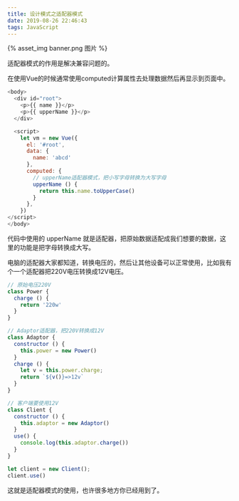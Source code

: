 ```yaml
---
title: 设计模式之适配器模式
date: 2019-08-26 22:46:43
tags: JavaScript
---
```

{% asset_img banner.png 图片 %}

适配器模式的作用是解决兼容问题的。

<!-- more -->

在使用Vue的时候通常使用computed计算属性去处理数据然后再显示到页面中。

```js
<body>
  <div id="root">
    <p>{{ name }}</p>
    <p>{{ upperName }}</p>
  </div>

  <script>
    let vm = new Vue({
      el: '#root',
      data: {
        name: 'abcd'
      },
      computed: {
        // upperName适配器模式，把小写字母转换为大写字母
        upperName () {
          return this.name.toUpperCase()
        }
      },
    })
</script>
</body>
```

代码中使用的 upperName 就是适配器，把原始数据适配成我们想要的数据，这里的功能是把字母转换成大写。



电脑的适配器大家都知道，转换电压的，然后让其他设备可以正常使用，比如我有个一个适配器把220V电压转换成12V电压。

```js
// 原始电压220V
class Power {
  charge () {
    return '220w'
  }
}

// Adaptor适配器，把220V转换成12V
class Adaptor {
  constructor () {
    this.power = new Power()
  }
  charge () {
    let v = this.power.charge;
    return `${v()}=>12v`
  }
}

// 客户端要使用12V
class Client {
  constructor () {
    this.adaptor = new Adaptor()
  }
  use() {
    console.log(this.adaptor.charge())
  }
}

let client = new Client();
client.use()
```
这就是适配器模式的使用，也许很多地方你已经用到了。
